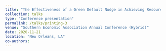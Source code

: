 ```yaml
---
title: "The Effectiveness of a Green Default Nudge in Achieving Resource Conservation"
collection: talks
type: "Conference presentation"
permalink: /talks/printing-3
venue: "Southern Economic Association Annual Conference (Hybrid)"
date: 2020-11-21
location: "New Orleans, LA"
co-authors: 
---
```


